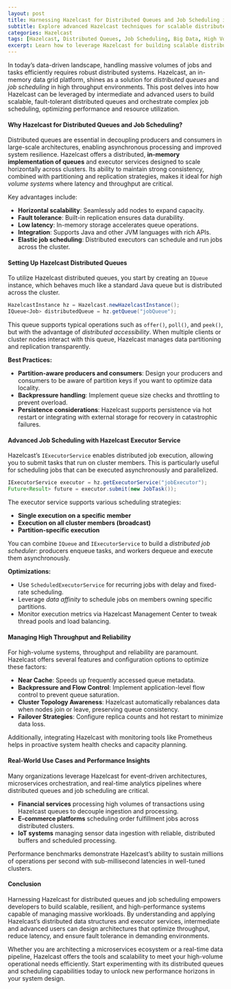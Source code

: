 ```yaml
---
layout: post
title: Harnessing Hazelcast for Distributed Queues and Job Scheduling in High Volume Systems
subtitle: Explore advanced Hazelcast techniques for scalable distributed queues and efficient job scheduling in high throughput environments
categories: Hazelcast
tags: [Hazelcast, Distributed Queues, Job Scheduling, Big Data, High Volume Systems, Scalability, In-Memory Data Grid]
excerpt: Learn how to leverage Hazelcast for building scalable distributed queues and robust job scheduling in high-volume systems, with detailed insights for intermediate to advanced users.
---
```

In today’s data-driven landscape, handling massive volumes of jobs and tasks efficiently requires robust distributed systems. Hazelcast, an in-memory data grid platform, shines as a solution for *distributed queues* and *job scheduling* in high throughput environments. This post delves into how Hazelcast can be leveraged by intermediate and advanced users to build scalable, fault-tolerant distributed queues and orchestrate complex job scheduling, optimizing performance and resource utilization.

#### Why Hazelcast for Distributed Queues and Job Scheduling?

Distributed queues are essential in decoupling producers and consumers in large-scale architectures, enabling asynchronous processing and improved system resilience. Hazelcast offers a distributed, **in-memory implementation of queues** and executor services designed to scale horizontally across clusters. Its ability to maintain strong consistency, combined with partitioning and replication strategies, makes it ideal for *high volume systems* where latency and throughput are critical.

Key advantages include:

- **Horizontal scalability**: Seamlessly add nodes to expand capacity.
- **Fault tolerance**: Built-in replication ensures data durability.
- **Low latency**: In-memory storage accelerates queue operations.
- **Integration**: Supports Java and other JVM languages with rich APIs.
- **Elastic job scheduling**: Distributed executors can schedule and run jobs across the cluster.

#### Setting Up Hazelcast Distributed Queues

To utilize Hazelcast distributed queues, you start by creating an `IQueue` instance, which behaves much like a standard Java queue but is distributed across the cluster.

```java
HazelcastInstance hz = Hazelcast.newHazelcastInstance();
IQueue<Job> distributedQueue = hz.getQueue("jobQueue");
```

This queue supports typical operations such as `offer()`, `poll()`, and `peek()`, but with the advantage of *distributed accessibility*. When multiple clients or cluster nodes interact with this queue, Hazelcast manages data partitioning and replication transparently.

**Best Practices:**

- **Partition-aware producers and consumers**: Design your producers and consumers to be aware of partition keys if you want to optimize data locality.
- **Backpressure handling**: Implement queue size checks and throttling to prevent overload.
- **Persistence considerations**: Hazelcast supports persistence via hot restart or integrating with external storage for recovery in catastrophic failures.

#### Advanced Job Scheduling with Hazelcast Executor Service

Hazelcast’s `IExecutorService` enables distributed job execution, allowing you to submit tasks that run on cluster members. This is particularly useful for scheduling jobs that can be executed asynchronously and parallelized.

```java
IExecutorService executor = hz.getExecutorService("jobExecutor");
Future<Result> future = executor.submit(new JobTask());
```

The executor service supports various scheduling strategies:

- **Single execution on a specific member**
- **Execution on all cluster members (broadcast)**
- **Partition-specific execution**

You can combine `IQueue` and `IExecutorService` to build a *distributed job scheduler*: producers enqueue tasks, and workers dequeue and execute them asynchronously.

**Optimizations:**

- Use `ScheduledExecutorService` for recurring jobs with delay and fixed-rate scheduling.
- Leverage *data affinity* to schedule jobs on members owning specific partitions.
- Monitor execution metrics via Hazelcast Management Center to tweak thread pools and load balancing.

#### Managing High Throughput and Reliability

For high-volume systems, throughput and reliability are paramount. Hazelcast offers several features and configuration options to optimize these factors:

- **Near Cache**: Speeds up frequently accessed queue metadata.
- **Backpressure and Flow Control**: Implement application-level flow control to prevent queue saturation.
- **Cluster Topology Awareness**: Hazelcast automatically rebalances data when nodes join or leave, preserving queue consistency.
- **Failover Strategies**: Configure replica counts and hot restart to minimize data loss.

Additionally, integrating Hazelcast with monitoring tools like Prometheus helps in proactive system health checks and capacity planning.

#### Real-World Use Cases and Performance Insights

Many organizations leverage Hazelcast for event-driven architectures, microservices orchestration, and real-time analytics pipelines where distributed queues and job scheduling are critical.

- **Financial services** processing high volumes of transactions using Hazelcast queues to decouple ingestion and processing.
- **E-commerce platforms** scheduling order fulfillment jobs across distributed clusters.
- **IoT systems** managing sensor data ingestion with reliable, distributed buffers and scheduled processing.

Performance benchmarks demonstrate Hazelcast’s ability to sustain millions of operations per second with sub-millisecond latencies in well-tuned clusters.

#### Conclusion

Harnessing Hazelcast for distributed queues and job scheduling empowers developers to build scalable, resilient, and high-performance systems capable of managing massive workloads. By understanding and applying Hazelcast’s distributed data structures and executor services, intermediate and advanced users can design architectures that optimize throughput, reduce latency, and ensure fault tolerance in demanding environments.

Whether you are architecting a microservices ecosystem or a real-time data pipeline, Hazelcast offers the tools and scalability to meet your high-volume operational needs efficiently. Start experimenting with its distributed queues and scheduling capabilities today to unlock new performance horizons in your system design.
